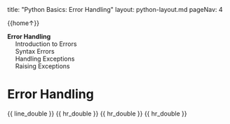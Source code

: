 <frontmatter>
title: "Python Basics: Error Handling"
layout: python-layout.md
pageNav: 4
</frontmatter>

<div class="website-content" id="main">
<div id="toc">

{{home↑}}
* [**Error Handling**](#lists)
  * [Introduction to Errors](#introdution-to-errors)
  * [Syntax Errors](#syntax-errors)
  * [Handling Exceptions](#handling-exceptions)
  * [Raising Exceptions](#raising-exceptions)
  
</div>
<div id="main">

# Error Handling

<include src="../errors-intro/text.md" />{{ line_double }}
<include src="../errors-syntax/text.md" />{{ hr_double }}
<include src="../errors-exceptions-handling/text.md" />{{ hr_double }}
<include src="../errors-exceptions-raising/text.md" />{{ hr_double }}

</div>
</div>